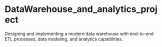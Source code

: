 # DataWarehouse_and_analytics_project
Designing and implementing a modern data warehouse with end-to-end ETL processes, data modeling, and analytics capabilities.
